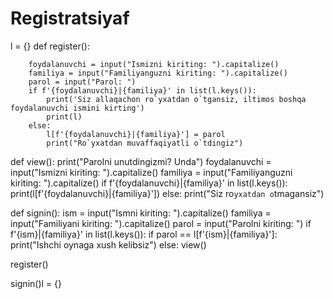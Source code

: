 # Registratsiyaf
l = {}
def register():
    
    
        foydalanuvchi = input("Ismizni kiriting: ").capitalize()
        familiya = input("Familiyanguzni kiriting: ").capitalize()
        parol = input("Parol: ")
        if f'{foydalanuvchi}|{familiya}' in list(l.keys()):
            print('Siz allaqachon ro`yxatdan o`tgansiz, iltimos boshqa foydalanuvchi ismini kirting')
            print(l)
        else:
            l[f'{foydalanuvchi}|{familiya}'] = parol
            print("Ro`yxatdan muvaffaqiyatli o`tdingiz")

def view():
    print("Parolni unutdingizmi? Unda")
    foydalanuvchi = input("Ismizni kiriting: ").capitalize()
    familiya = input("Familiyanguzni kiriting: ").capitalize()
    if f'{foydalanuvchi}|{familiya}' in list(l.keys()):
        print(l[f'{foydalanuvchi}|{familiya}'])
    else:
        print("Siz ro`yxatdan o`tmagansiz")

def signin():
    ism = input("Ismni kiriting: ").capitalize()
    familiya = input("Familiyani kiriting: ").capitalize()
    parol = input("Parolni kiriting: ")
    if f'{ism}|{familiya}' in list(l.keys()):
        if parol == l[f'{ism}|{familiya}']:
            print("Ishchi oynaga xush kelibsiz")
        else:
            view()


register()

signin()l = {}

